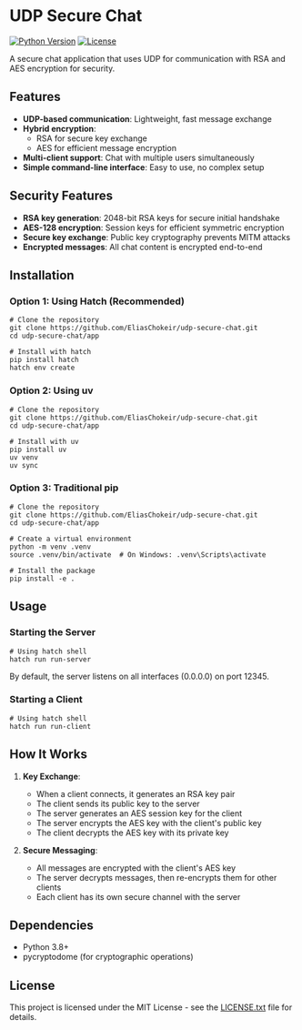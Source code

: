 # UDP Secure Chat

[![Python Version](https://img.shields.io/badge/python-3.8%2B-blue.svg)](https://www.python.org/downloads/)
[![License](https://img.shields.io/badge/license-MIT-green.svg)](LICENSE.txt)

A secure chat application that uses UDP for communication with RSA and AES encryption for security.

## Features

- **UDP-based communication**: Lightweight, fast message exchange
- **Hybrid encryption**:
  - RSA for secure key exchange
  - AES for efficient message encryption
- **Multi-client support**: Chat with multiple users simultaneously
- **Simple command-line interface**: Easy to use, no complex setup

## Security Features

- **RSA key generation**: 2048-bit RSA keys for secure initial handshake
- **AES-128 encryption**: Session keys for efficient symmetric encryption
- **Secure key exchange**: Public key cryptography prevents MITM attacks
- **Encrypted messages**: All chat content is encrypted end-to-end

## Installation

### Option 1: Using Hatch (Recommended)

```console
# Clone the repository
git clone https://github.com/EliasChokeir/udp-secure-chat.git
cd udp-secure-chat/app

# Install with hatch
pip install hatch
hatch env create
```

### Option 2: Using uv

```console
# Clone the repository
git clone https://github.com/EliasChokeir/udp-secure-chat.git
cd udp-secure-chat/app

# Install with uv
pip install uv
uv venv
uv sync
```

### Option 3: Traditional pip

```console
# Clone the repository
git clone https://github.com/EliasChokeir/udp-secure-chat.git
cd udp-secure-chat/app

# Create a virtual environment
python -m venv .venv
source .venv/bin/activate  # On Windows: .venv\Scripts\activate

# Install the package
pip install -e .
```

## Usage

### Starting the Server

```console
# Using hatch shell
hatch run run-server
```

By default, the server listens on all interfaces (0.0.0.0) on port 12345.

### Starting a Client

```console
# Using hatch shell
hatch run run-client
```

## How It Works

1. **Key Exchange**:

   - When a client connects, it generates an RSA key pair
   - The client sends its public key to the server
   - The server generates an AES session key for the client
   - The server encrypts the AES key with the client's public key
   - The client decrypts the AES key with its private key

2. **Secure Messaging**:
   - All messages are encrypted with the client's AES key
   - The server decrypts messages, then re-encrypts them for other clients
   - Each client has its own secure channel with the server

## Dependencies

- Python 3.8+
- pycryptodome (for cryptographic operations)

## License

This project is licensed under the MIT License - see the [LICENSE.txt](LICENSE.txt) file for details.
